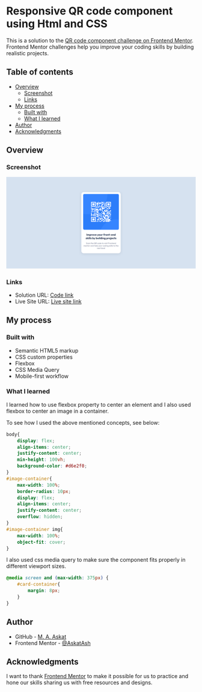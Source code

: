 # Responsive QR code component using Html and CSS

This is a solution to the [QR code component challenge on Frontend Mentor](https://www.frontendmentor.io/challenges/qr-code-component-iux_sIO_H). Frontend Mentor challenges help you improve your coding skills by building realistic projects. 

## Table of contents

- [Overview](#overview)
  - [Screenshot](#screenshot)
  - [Links](#links)
- [My process](#my-process)
  - [Built with](#built-with)
  - [What I learned](#what-i-learned)
- [Author](#author)
- [Acknowledgments](#acknowledgments)


## Overview

### Screenshot

![Screenshot of responsive QR code html css design](./images/Resposive-QR-Code-Screenshot.png)


### Links

- Solution URL: [Code link](https://github.com/AskatAsh/Responsive-Web-Components/tree/main/CSS%20-%20Responsive%20QR%20Code)
- Live Site URL: [Live site link](https://responsive-qrcode-component.netlify.app/)

## My process

### Built with

- Semantic HTML5 markup
- CSS custom properties
- Flexbox
- CSS Media Query
- Mobile-first workflow


### What I learned

I learned how to use flexbox property to center an element and I also used flexbox to center an image in a container.

To see how I used the above mentioned concepts, see below:

```css
body{
    display: flex;
    align-items: center;
    justify-content: center;
    min-height: 100vh;
    background-color: #d6e2f0;
}
#image-container{
    max-width: 100%;
    border-radius: 10px;
    display: flex;
    align-items: center;
    justify-content: center;
    overflow: hidden;
}
#image-container img{
    max-width: 100%;
    object-fit: cover;
}
```
I also used css media query to make sure the component fits properly in different viewport sizes.

```css
@media screen and (max-width: 375px) {
    #card-container{
        margin: 8px;
    }
}
```

## Author

- GitHub - [M. A. Askat](https://github.com/AskatAsh)
- Frontend Mentor - [@AskatAsh](https://www.frontendmentor.io/profile/AskatAsh)


## Acknowledgments

I want to thank [Frontend Mentor](https://www.frontendmentor.io) to make it possible for us to practice and hone our skills sharing us with free resources and designs.
